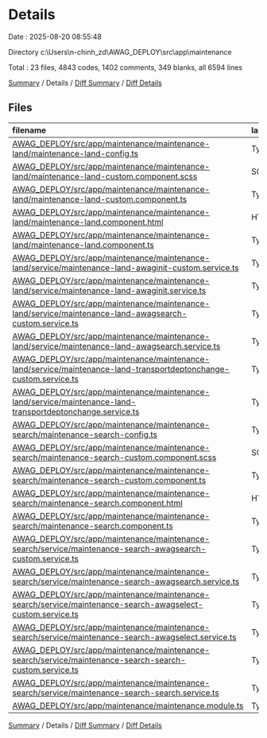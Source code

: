 # Details

Date : 2025-08-20 08:55:48

Directory c:\\Users\\n-chinh_zd\\AWAG_DEPLOY\\src\\app\\maintenance

Total : 23 files,  4843 codes, 1402 comments, 349 blanks, all 6594 lines

[Summary](results.md) / Details / [Diff Summary](diff.md) / [Diff Details](diff-details.md)

## Files
| filename | language | code | comment | blank | total |
| :--- | :--- | ---: | ---: | ---: | ---: |
| [AWAG\_DEPLOY/src/app/maintenance/maintenance-land/maintenance-land-config.ts](/AWAG_DEPLOY/src/app/maintenance/maintenance-land/maintenance-land-config.ts) | TypeScript | 7 | 5 | 2 | 14 |
| [AWAG\_DEPLOY/src/app/maintenance/maintenance-land/maintenance-land-custom.component.scss](/AWAG_DEPLOY/src/app/maintenance/maintenance-land/maintenance-land-custom.component.scss) | SCSS | 68 | 7 | 22 | 97 |
| [AWAG\_DEPLOY/src/app/maintenance/maintenance-land/maintenance-land-custom.component.ts](/AWAG_DEPLOY/src/app/maintenance/maintenance-land/maintenance-land-custom.component.ts) | TypeScript | 13 | 38 | 6 | 57 |
| [AWAG\_DEPLOY/src/app/maintenance/maintenance-land/maintenance-land.component.html](/AWAG_DEPLOY/src/app/maintenance/maintenance-land/maintenance-land.component.html) | HTML | 179 | 39 | 1 | 219 |
| [AWAG\_DEPLOY/src/app/maintenance/maintenance-land/maintenance-land.component.ts](/AWAG_DEPLOY/src/app/maintenance/maintenance-land/maintenance-land.component.ts) | TypeScript | 289 | 247 | 48 | 584 |
| [AWAG\_DEPLOY/src/app/maintenance/maintenance-land/service/maintenance-land-awaginit-custom.service.ts](/AWAG_DEPLOY/src/app/maintenance/maintenance-land/service/maintenance-land-awaginit-custom.service.ts) | TypeScript | 5 | 17 | 5 | 27 |
| [AWAG\_DEPLOY/src/app/maintenance/maintenance-land/service/maintenance-land-awaginit.service.ts](/AWAG_DEPLOY/src/app/maintenance/maintenance-land/service/maintenance-land-awaginit.service.ts) | TypeScript | 23 | 21 | 5 | 49 |
| [AWAG\_DEPLOY/src/app/maintenance/maintenance-land/service/maintenance-land-awagsearch-custom.service.ts](/AWAG_DEPLOY/src/app/maintenance/maintenance-land/service/maintenance-land-awagsearch-custom.service.ts) | TypeScript | 5 | 17 | 5 | 27 |
| [AWAG\_DEPLOY/src/app/maintenance/maintenance-land/service/maintenance-land-awagsearch.service.ts](/AWAG_DEPLOY/src/app/maintenance/maintenance-land/service/maintenance-land-awagsearch.service.ts) | TypeScript | 23 | 21 | 5 | 49 |
| [AWAG\_DEPLOY/src/app/maintenance/maintenance-land/service/maintenance-land-transportdeptonchange-custom.service.ts](/AWAG_DEPLOY/src/app/maintenance/maintenance-land/service/maintenance-land-transportdeptonchange-custom.service.ts) | TypeScript | 5 | 17 | 5 | 27 |
| [AWAG\_DEPLOY/src/app/maintenance/maintenance-land/service/maintenance-land-transportdeptonchange.service.ts](/AWAG_DEPLOY/src/app/maintenance/maintenance-land/service/maintenance-land-transportdeptonchange.service.ts) | TypeScript | 23 | 21 | 5 | 49 |
| [AWAG\_DEPLOY/src/app/maintenance/maintenance-search/maintenance-search-config.ts](/AWAG_DEPLOY/src/app/maintenance/maintenance-search/maintenance-search-config.ts) | TypeScript | 27 | 5 | 2 | 34 |
| [AWAG\_DEPLOY/src/app/maintenance/maintenance-search/maintenance-search-custom.component.scss](/AWAG_DEPLOY/src/app/maintenance/maintenance-search/maintenance-search-custom.component.scss) | SCSS | 230 | 71 | 73 | 374 |
| [AWAG\_DEPLOY/src/app/maintenance/maintenance-search/maintenance-search-custom.component.ts](/AWAG_DEPLOY/src/app/maintenance/maintenance-search/maintenance-search-custom.component.ts) | TypeScript | 14 | 72 | 9 | 95 |
| [AWAG\_DEPLOY/src/app/maintenance/maintenance-search/maintenance-search.component.html](/AWAG_DEPLOY/src/app/maintenance/maintenance-search/maintenance-search.component.html) | HTML | 3,205 | 305 | 3 | 3,513 |
| [AWAG\_DEPLOY/src/app/maintenance/maintenance-search/maintenance-search.component.ts](/AWAG_DEPLOY/src/app/maintenance/maintenance-search/maintenance-search.component.ts) | TypeScript | 630 | 384 | 119 | 1,133 |
| [AWAG\_DEPLOY/src/app/maintenance/maintenance-search/service/maintenance-search-awagsearch-custom.service.ts](/AWAG_DEPLOY/src/app/maintenance/maintenance-search/service/maintenance-search-awagsearch-custom.service.ts) | TypeScript | 5 | 17 | 5 | 27 |
| [AWAG\_DEPLOY/src/app/maintenance/maintenance-search/service/maintenance-search-awagsearch.service.ts](/AWAG_DEPLOY/src/app/maintenance/maintenance-search/service/maintenance-search-awagsearch.service.ts) | TypeScript | 23 | 21 | 5 | 49 |
| [AWAG\_DEPLOY/src/app/maintenance/maintenance-search/service/maintenance-search-awagselect-custom.service.ts](/AWAG_DEPLOY/src/app/maintenance/maintenance-search/service/maintenance-search-awagselect-custom.service.ts) | TypeScript | 5 | 17 | 5 | 27 |
| [AWAG\_DEPLOY/src/app/maintenance/maintenance-search/service/maintenance-search-awagselect.service.ts](/AWAG_DEPLOY/src/app/maintenance/maintenance-search/service/maintenance-search-awagselect.service.ts) | TypeScript | 23 | 21 | 5 | 49 |
| [AWAG\_DEPLOY/src/app/maintenance/maintenance-search/service/maintenance-search-search-custom.service.ts](/AWAG_DEPLOY/src/app/maintenance/maintenance-search/service/maintenance-search-search-custom.service.ts) | TypeScript | 5 | 17 | 5 | 27 |
| [AWAG\_DEPLOY/src/app/maintenance/maintenance-search/service/maintenance-search-search.service.ts](/AWAG_DEPLOY/src/app/maintenance/maintenance-search/service/maintenance-search-search.service.ts) | TypeScript | 23 | 21 | 5 | 49 |
| [AWAG\_DEPLOY/src/app/maintenance/maintenance.module.ts](/AWAG_DEPLOY/src/app/maintenance/maintenance.module.ts) | TypeScript | 13 | 1 | 4 | 18 |

[Summary](results.md) / Details / [Diff Summary](diff.md) / [Diff Details](diff-details.md)